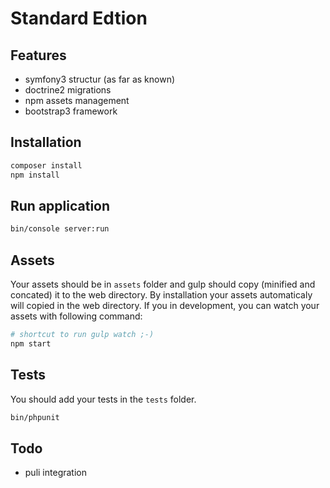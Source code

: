 Standard Edtion
===============

Features
--------

* symfony3 structur (as far as known)
* doctrine2 migrations
* npm assets management
* bootstrap3 framework

Installation
------------

```bash
composer install
npm install
```

Run application
---------------

```bash
bin/console server:run
```

Assets
------

Your assets should be in `assets` folder and gulp should copy (minified and concated) it to the web directory.
By installation your assets automaticaly will copied in the web directory.
If you in development, you can watch your assets with following command:

```bash
# shortcut to run gulp watch ;-)
npm start
```

Tests
-----

You should add your tests in the `tests` folder.

```bash
bin/phpunit
```

Todo
----

* puli integration
